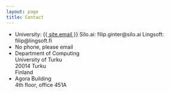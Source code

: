 ```yaml
---
layout: page
title: Contact
---
```


<ul class="contact">
  <li class="fa-at">University: <a href="#">{{ site.email }}</a> Silo.ai: filip.ginter@silo.ai Lingsoft: filip@lingsoft.fi</li>
  <li class="fa-phone">No phone, please email</li>
  <li class="fa-envelope-o">Department of Computing<br />
            University of Turku<br />
            20014 Turku<br />
            Finland</li>
  <li class="fa-home">Agora Building<br/>4th floor, office 451A</li>
</ul>



